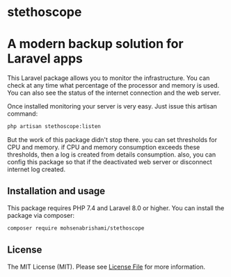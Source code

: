 # stethoscope

# A modern backup solution for Laravel apps

This Laravel package allows you to monitor the infrastructure. You can check at any time what percentage of the processor and memory is used. You can also see the status of the internet connection and the web server.

Once installed monitoring your server is very easy. Just issue this artisan command:

``` bash
php artisan stethoscope:listen
```

But the work of this package didn't stop there. you can set thresholds for CPU and memory. if CPU and memory consumption exceeds these thresholds, then a log is created from details consumption. also, you can  config this package so that if the  deactivated web server or disconnect internet log created.


## Installation and usage

This package requires PHP 7.4 and Laravel 8.0 or higher.
You can install the package via composer:

``` bash
composer require mohsenabrishami/stethoscope
```

## License

The MIT License (MIT). Please see [License File](LICENSE.md) for more information.
